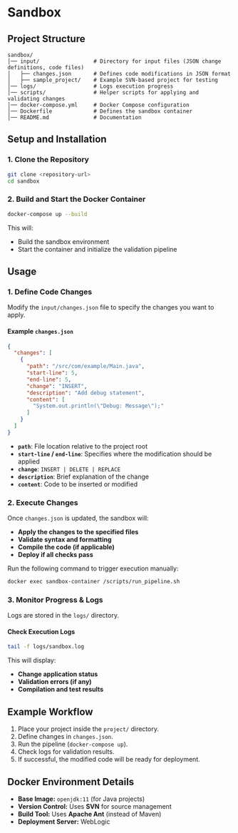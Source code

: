 # Sandbox


## Project Structure

```
sandbox/
│── input/                 # Directory for input files (JSON change definitions, code files)
│   ├── changes.json       # Defines code modifications in JSON format
│   ├── sample_project/    # Example SVN-based project for testing
│── logs/                  # Logs execution progress
│── scripts/               # Helper scripts for applying and validating changes
│── docker-compose.yml     # Docker Compose configuration
│── Dockerfile             # Defines the sandbox container
│── README.md              # Documentation
```

## Setup and Installation

### 1. Clone the Repository
```bash
git clone <repository-url>
cd sandbox
```

### 2. Build and Start the Docker Container
```bash
docker-compose up --build
```
This will:
- Build the sandbox environment
- Start the container and initialize the validation pipeline

## Usage

### 1. Define Code Changes
Modify the `input/changes.json` file to specify the changes you want to apply.

#### Example `changes.json`
```json
{
  "changes": [
    {
      "path": "/src/com/example/Main.java",
      "start-line": 5,
      "end-line": 5,
      "change": "INSERT",
      "description": "Add debug statement",
      "content": [
        "System.out.println(\"Debug: Message\");"
      ]
    }
  ]
}
```
- **`path`**: File location relative to the project root
- **`start-line` / `end-line`**: Specifies where the modification should be applied
- **`change`**: `INSERT | DELETE | REPLACE`
- **`description`**: Brief explanation of the change
- **`content`**: Code to be inserted or modified

### 2. Execute Changes
Once `changes.json` is updated, the sandbox will:
- **Apply the changes to the specified files**
- **Validate syntax and formatting**
- **Compile the code (if applicable)**
- **Deploy if all checks pass**

Run the following command to trigger execution manually:
```bash
docker exec sandbox-container /scripts/run_pipeline.sh
```

### 3. Monitor Progress & Logs
Logs are stored in the `logs/` directory.

#### Check Execution Logs
```bash
tail -f logs/sandbox.log
```
This will display:
- **Change application status**
- **Validation errors (if any)**
- **Compilation and test results**

## Example Workflow

1. Place your project inside the `project/` directory.
2. Define changes in `changes.json`.
3. Run the pipeline (`docker-compose up`).
4. Check logs for validation results.
5. If successful, the modified code will be ready for deployment.

## Docker Environment Details

- **Base Image:** `openjdk:11` (for Java projects)
- **Version Control:** Uses **SVN** for source management
- **Build Tool:** Uses **Apache Ant** (instead of Maven)
- **Deployment Server:** WebLogic




